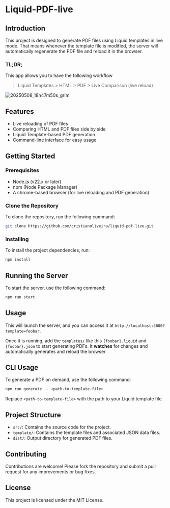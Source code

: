 # Liquid-PDF-live

## Introduction

This project is designed to generate PDF files using Liquid templates in live mode.
That means whenever the template file is modified, the server will automatically regenerate the PDF file and reload it in the browser.

### TL;DR;
This app allows you to have the following workflow
> Liquid Templates > HTML > PDF > Live Comparison (live reload)

![20250508_18h47m50s_grim](https://github.com/user-attachments/assets/ada16cc2-dabc-478c-b2c9-7576b8d63587)

## Features

- Live reloading of PDF files
- Comparing HTML and PDF files side by side
- Liquid Template-based PDF generation
- Command-line interface for easy usage

## Getting Started

### Prerequisites

 - Node.js (v22.x or later)
 - npm (Node Package Manager)
 - A chrome-based browser (for live reloading and PDF generation)

### Clone the Repository

To clone the repository, run the following command:

```bash 
git clone https://github.com/cristianoliveira/liquid-pdf-live.git
```

### Installing

To install the project dependencies, run:

```bash
npm install
```

## Running the Server

To start the server, use the following command:

```bash
npm run start
```

## Usage

This will launch the server, and you can access it at `http://localhost:3000?template=foobar`.

Once it is running, add the `templates/` like this `{foobar}.liquid` and `{foobar}.json` to start
generating PDFs. It **watches** for changes and automatically generates and reload the browser

## CLI Usage

To generate a PDF on demand, use the following command:

```bash
npm run generate -- <path-to-template-file>
```

Replace `<path-to-template-file>` with the path to your Liquid template file.

## Project Structure

- `src/`: Contains the source code for the project.
- `template/`: Contains the template files and associated JSON data files.
- `dist/`: Output directory for generated PDF files.

## Contributing

Contributions are welcome! Please fork the repository and submit a pull request for any improvements or bug fixes.

## License

This project is licensed under the MIT License.
